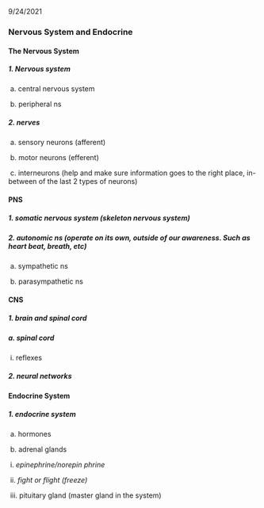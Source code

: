 9/24/2021

### Nervous System and Endocrine



#### The Nervous System

##### 1. Nervous system

​	a. central nervous system

​	b. peripheral ns

##### 2. nerves

​	a. sensory neurons (afferent)

​	b. motor neurons (efferent)

​	c. interneurons (help and make sure information goes to the right place, in-between of the last 2 types of neurons)



#### PNS

##### 1. somatic nervous system (skeleton nervous system)

##### 2. autonomic ns (operate on its own, outside of our awareness. Such as heart beat, breath, etc)

​	a. sympathetic ns

​	b. parasympathetic ns



#### CNS

##### 1. brain and spinal cord

##### 	a. spinal cord

​		i. reflexes

##### *2. neural networks*



#### Endocrine System

##### 1. endocrine system

​	a. hormones

​	b. adrenal glands

​		i. *epinephrine/norepin phrine*

​		ii. *fight or flight (freeze)*

​		iii. pituitary gland (master gland in the system)